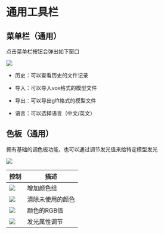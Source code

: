 # 通用工具栏

## 菜单栏（通用）

点击菜单栏按钮会弹出如下窗口

![](/QQ20241113-001215.png)

- 历史：可以查看历史的文件记录

- 导入：可以导入vox格式的模型文件

- 导出：可以导出glft格式的模型文件

- 语言：可以选择语言（中文/英文）

## 色板（通用）

拥有基础的调色板功能，也可以通过调节发光值来给特定模型发光

![](/QQ20241113-003404.png)

| 控制 | 描述 |
| --- | --- |
| ![](/QQ20241113-003419.png) | 增加颜色组 |
| ![](/QQ20241113-003428.png) | 清除未使用的颜色 |
| ![](/QQ20241113-003446.png) | 颜色的RGB值 |
| ![](/QQ20241113-003455.png) | 发光属性调节 |
